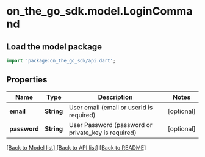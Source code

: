 # on_the_go_sdk.model.LoginCommand

## Load the model package
```dart
import 'package:on_the_go_sdk/api.dart';
```

## Properties
Name | Type | Description | Notes
------------ | ------------- | ------------- | -------------
**email** | **String** | User email (email or userId is required) | [optional] 
**password** | **String** | User Password (password or private_key is required) | [optional] 

[[Back to Model list]](../README.md#documentation-for-models) [[Back to API list]](../README.md#documentation-for-api-endpoints) [[Back to README]](../README.md)


